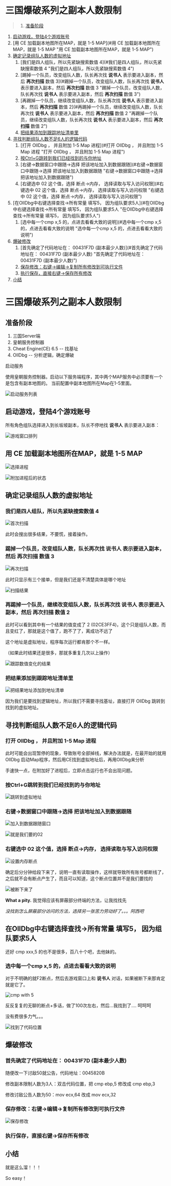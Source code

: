 <!-- TOC depthFrom:0 depthTo:4 withLinks:1 updateOnSave:1 orderedList:1 -->
# 三国爆破系列之副本人数限制
>1. [准备阶段](#准备阶段 "准备阶段")
1. [启动游戏，登陆4个游戏账号](#启动游戏，登陆4个游戏账号 "启动游戏，登陆4个游戏账号")
1. [用 CE 加载副本地图所在MAP，就是 1-5 MAP](#用 CE 加载副本地图所在MAP，就是 1-5 MAP "用 CE 加载副本地图所在MAP，就是 1-5 MAP")
1. [确定记录组队人数的虚拟地址](#确定记录组队人数的虚拟地址 "确定记录组队人数的虚拟地址")
	1. [我们是四人组队，所以先紧缺搜索数值 4](#我们是四人组队，所以先紧缺搜索数值 4 "我们是四人组队，所以先紧缺搜索数值 4")
	1. [踢掉一个队员，改变组队人数，队长再次找 **说书人** 表示要进入副本，然后 **再次扫描** 数值 3](#踢掉一个队员，改变组队人数，队长再次找 **说书人** 表示要进入副本，然后 **再次扫描** 数值 3 "踢掉一个队员，改变组队人数，队长再次找 **说书人** 表示要进入副本，然后 **再次扫描** 数值 3")
	1. [再踢掉一个队员，继续改变组队人数，队长再次找 **说书人** 表示要进入副本，然后 **再次扫描** 数值 2](#再踢掉一个队员，继续改变组队人数，队长再次找 **说书人** 表示要进入副本，然后 **再次扫描** 数值 2 "再踢掉一个队员，继续改变组队人数，队长再次找 **说书人** 表示要进入副本，然后 **再次扫描** 数值 2")
	1. [把结果添加到跟踪地址清单里](#把结果添加到跟踪地址清单里 "把结果添加到跟踪地址清单里")
1. [寻找判断组队人数不足6人的逻辑代码](#寻找判断组队人数不足6人的逻辑代码 "寻找判断组队人数不足6人的逻辑代码")
	1. [打开 OllDbg ， 并且附加 1-5 Map 进程](#打开 OllDbg ， 并且附加 1-5 Map 进程 "打开 OllDbg ， 并且附加 1-5 Map 进程")
	1. [按Ctrl+G跳转到我们已经找到的与你地址](#按Ctrl+G跳转到我们已经找到的与你地址 "按Ctrl+G跳转到我们已经找到的与你地址")
	1. [右键->数据窗口中跟随->选择 把该地址加入到数据跟随](#右键->数据窗口中跟随->选择 把该地址加入到数据跟随 "右键->数据窗口中跟随->选择 把该地址加入到数据跟随")
	1. [右键选中 02 这个值，选择 断点->内存， 选择读取与写入访问权限](#右键选中 02 这个值，选择 断点->内存， 选择读取与写入访问权限 "右键选中 02 这个值，选择 断点->内存， 选择读取与写入访问权限")
1. [在OllDbg中右键选择查找->所有常量 填写5， 因为组队要求5人](#在OllDbg中右键选择查找->所有常量 填写5， 因为组队要求5人 "在OllDbg中右键选择查找->所有常量 填写5， 因为组队要求5人")
	1. [选中每一个cmp x,5 的，点进去看看大致的说明](#选中每一个cmp x,5 的，点进去看看大致的说明 "选中每一个cmp x,5 的，点进去看看大致的说明")
1. [爆破修改](#爆破修改 "爆破修改")
	1. [首先确定了代码地址在： 00431F7D (副本最少人数)](#首先确定了代码地址在： 00431F7D (副本最少人数) "首先确定了代码地址在： 00431F7D (副本最少人数)")
	1. [保存修改：右键->编辑->复制所有修改到可执行文件](#保存修改：右键->编辑->复制所有修改到可执行文件 "保存修改：右键->编辑->复制所有修改到可执行文件")
	1. [执行保存，直接右键->保存所有修改](#执行保存，直接右键->保存所有修改 "执行保存，直接右键->保存所有修改")
1. [小结](#小结 "小结")
<!-- /TOC -->

# 三国爆破系列之副本人数限制

## 准备阶段

1.	三国Server端
2.	皇朝服务控制器
3.	Cheat Engine(CE) 6.5 -- 找基址
4.	OllDbg -- 分析逻辑，确定爆破

启动服务

使用皇朝服务控制器。启动以下服务端程序，其中两个MAP服务中必须要有一个是包含有副本地图的。 当前配置中副本地图所在Map在1-5里面。

![启动服务列表](assets/900/500-3304d893.png)

## 启动游戏，登陆4个游戏账号

所有角色组队选择进入到长坂坡副本，队长不停地找 **说书人** 表示要进入副本：

![游戏窗口排列](assets/900/500-82e1ff98.png)

## 用 CE 加载副本地图所在MAP，就是 1-5 MAP

![选择进程](assets/900/500-e187b138.png)

![附加进程后的状态](assets/900/500-6a9fc8ee.png)

## 确定记录组队人数的虚拟地址

### 我们是四人组队，所以先紧缺搜索数值 4

![首次扫描](assets/900/500-4a69ed7d.png)

此时会搜出很多结果，不要慌，接着操作。

### 踢掉一个队员，改变组队人数，队长再次找 **说书人** 表示要进入副本，然后 **再次扫描** 数值 3

![再次扫描](assets/900/500-97d1e0bf.png)

此时只显示有三个接单，但是我们还是不清楚具体是哪个地址

![扫描结果](assets/900/500-05bc93ab.png)

### 再踢掉一个队员，继续改变组队人数，队长再次找 **说书人** 表示要进入副本，然后 **再次扫描** 数值 2

此时可以看到其中有一个结果的值变成了 2 (02CE3FF4)，这个只是组队人数，而且变红了，那就是这个值了，跑不了了，离成功不远了

这个地址是虚拟地址，程序每次运行都肯那个不一样。

（如果此时结果还是很多，那就多重复几次以上操作）

![跟踪数值变化的结果](assets/900/500-7f92f99d.png)

### 把结果添加到跟踪地址清单里

![把结果地址添加到地址清单](assets/900/500-f4721f6d.png)

因为我们是要找到逻辑地址，所以我们不需要寻找基址，直接打开 OllDbg 跳转到找到的虚拟地址。

## 寻找判断组队人数不足6人的逻辑代码

### 打开 OllDbg ， 并且附加 1-5 Map 进程

此时可能会出现暂停的现象，导致账号全部掉线，解决办法就是，在最开始的就用 OllDbg 启动Map程序，然后用CE找到虚拟地址后，再用OllDbg来分析

手速快一点，在附加好了进程后，立即点击运行也不会出现问题。

### 按Ctrl+G跳转到我们已经找到的与你地址

![跳转到虚拟地址](assets/900/500-f596f348.png)

### 右键->数据窗口中跟随->选择 把该地址加入到数据跟随

![加入到数据跟随窗口](assets/900/500-55bb401a.png)

![就是我们要的02](assets/900/500-36ed0873.png)

### 右键选中 02 这个值，选择 断点->内存， 选择读取与写入访问权限

![设置内存断点](assets/900/500-1ca03a19.png)

确定后分分钟给段下来了，说明一直有读取操作，这样就导致所有账号都断线了，之后就不会有断点产生了，而且可以知道，这个断点位置并不是我们要找的

![被断下来了](assets/900/500-eed9a9b0.png)

**What a pity.** 我觉得应该有屏蔽部分终端的方法，让我找找先

*没找到怎么屏蔽部分访问的方法，选择另一张苦力劳动好了。。。阿西吧*

## 在OllDbg中右键选择查找->所有常量 填写5， 因为组队要求5人

还好 cmp xxx,5 的也不是很多，百八十个吧，去他妹的。

### 选中每一个cmp x,5 的，点进去看看大致的说明

对于不明确的就F2断点，然后去游戏窗口上和 **说书人** 对话，如果被断下来那肯定就是它了。

![cmp with 5](assets/900/500-f52cd02a.png)

反反复复的无聊的断点+多话，做了100次左右，然后...我找到了.... 呵呵呵

没有费很多力气。。。

![找到了代码位置](assets/900/500-9966b804.png)

## 爆破修改

### 首先确定了代码地址在： 00431F7D (副本最少人数)

随便改一下讨敌50就公告，代码地址：0045820B

修改副本限制人数为3人：双击代码位置，把 cmp ebp,5 修改成 cmp ebp,3

修改讨敌公告人数为50：mov ecx,64 改成 mov ecx,32

### 保存修改：右键->编辑->复制所有修改到可执行文件

![保存修改](assets/900/500-2b6a1dbb.png)

### 执行保存，直接右键->保存所有修改

## 小结

就是这么溜！！！

So easy！
